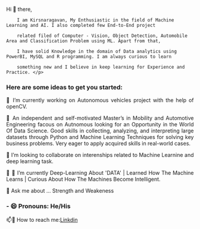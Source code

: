 <p style= 'text-align: justify;'> Hi 👋 there, 
  
        I am Kirsnaragavan, My Enthusiastic in the field of Machine Learning and AI. I also completed few End-to-End project 
    
        related filed of Computer - Vision, Object Detection, Automobile Area and Classification Problem using ML. Apart from that,
    
        I have solid Knowledge in the domain of Data analytics using PowerBI, MySQL and R programming. I am always curious to learn
  
        something new and I believe in keep learning for Experience and Practice. </p>

<h3 align="left"> Here are some ideas to get you started:</h3>

<p style= 'text-align: justify;'> 🔭 I’m currently working on  Autonomous vehicles project with the help of openCV.</p>

<p style= 'text-align: justify;'> 🌱  An independent and self-motivated Master’s in Mobility and Automotive Engineering  facous on Autnomous looking for an Opportunity in the                                            
                                       World Of Data Science. Good skills in collecting, analyzing, and interpreting large datasets through Python and Machine Learning Techniques  
                                      for solving key business problems. Very eager to apply acquired skills in real-world cases.

</p>

<p style= 'text-align: justify;'> 👯 I’m looking to collaborate on interenships related to Machine Learnine and deep learning task.

</p>

<p style= 'text-align: justify;'> 👯 🤔 I’m currently Deep-Learning About 'DATA' | Learned How The Machine Learns | Curious About How The Machines Become Intelligent.

</p>

<p style= 'text-align: justify;'> 💬 Ask me about ... Strength and Weakeness</p>

<h3 align="left"> - 😄 Pronouns: He/His </h3>

📫💬 How to reach me:[Linkdin](https://www.linkedin.com/in/arudpiragasam-krishnaragavan-a60590163/)



